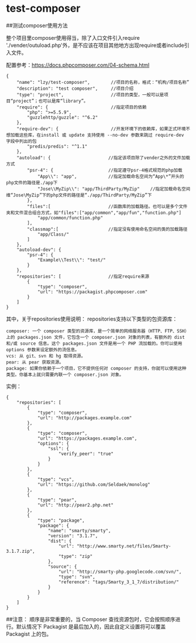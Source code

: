 # test-composer
##测试composer使用方法

整个项目里composer使用得当，除了入口文件引入require './vender/outuload.php'外，是不应该在项目其他地方出现require或者include引入文件。

配置参考：https://docs.phpcomposer.com/04-schema.html
```
{
    "name": "lzy/test-composer",        //项目的名称，格式：“机构/项目名称”
    "description": "test composer",     //项目介绍
    "type": "project",                  //项目的类型，一般可以是项目“project”；也可以是库“library”。
    "require": {                        //指定项目的依赖
        "php": ">=5.5.9",
        "guzzlehttp/guzzle": "^6.2"
    },
    "require-dev": {                    //开发环境下的依赖库，如果正式环境不想加载这些库，在install 或 update 支持使用 --no-dev 参数来跳过 require-dev 字段中列出的包
        "predis/predis": "^1.1"
    },
    "autoload": {                      //指定该项目除了vender之外的文件加载方式
        "psr-4": {                     //指定遵守psr-4格式规范的php加载
            "App\\": "app",            //指定加载命名空间为“App\*”开头的php文件的路径是./app下
            "Jose\\MyZip\\": "app/ThirdParty/MyZip"    //指定加载命名空间维“Jose\MyZip”下的php文件的路径是“./app/ThirdParty/MyZip”下
        },
        "files":[                      //函数库的加载路径。也可以是多个文件夹和文件混合组合方式，如"files":["app/common","app/fun","function.php"]
            "app/common/function.php"
        ],
        "classmap":[                   //指定没有使用命名空间的类的加载路径
            "app/Class/"
        ]
    },
    "autoload-dev": {                  
        "psr-4": {
            "Example\\Test\\": "test/"
        }
    },
    "repositories": [                  //指定require来源
        {
            "type": "composer",
            "url": "https://packagist.phpcomposer.com"
        }
    ]
}
```

其中，关于repositories使用说明：
repositories支持以下类型的包资源库：

    composer: 一个 composer 类型的资源库，是一个简单的网络服务器（HTTP、FTP、SSH）上的 packages.json 文件，它包含一个 composer.json 对象的列表，有额外的 dist 和/或 source 信息。这个 packages.json 文件是用一个 PHP 流加载的。你可以使用 options 参数来设定额外的流信息。
    vcs: 从 git、svn 和 hg 取得资源。
    pear: 从 pear 获取资源。
    package: 如果你依赖于一个项目，它不提供任何对 composer 的支持，你就可以使用这种类型。你基本上就只需要内联一个 composer.json 对象。
实例：
```
{
    "repositories": [
        {
            "type": "composer",
            "url": "http://packages.example.com"
        },
        {
            "type": "composer",
            "url": "https://packages.example.com",
            "options": {
                "ssl": {
                    "verify_peer": "true"
                }
            }
        },
        {
            "type": "vcs",
            "url": "https://github.com/Seldaek/monolog"
        },
        {
            "type": "pear",
            "url": "http://pear2.php.net"
        },
        {
            "type": "package",
            "package": {
                "name": "smarty/smarty",
                "version": "3.1.7",
                "dist": {
                    "url": "http://www.smarty.net/files/Smarty-3.1.7.zip",
                    "type": "zip"
                },
                "source": {
                    "url": "http://smarty-php.googlecode.com/svn/",
                    "type": "svn",
                    "reference": "tags/Smarty_3_1_7/distribution/"
                }
            }
        }
    ]
}
```
##注意： 顺序是非常重要的，当 Composer 查找资源包时，它会按照顺序进行。默认情况下 Packagist 是最后加入的，因此自定义设置将可以覆盖 Packagist 上的包。
